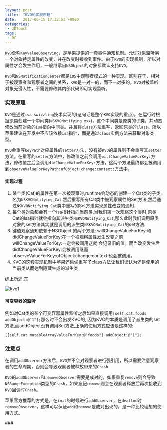 ```yaml
---
layout: post
title:  "KVO的实现原理"
date:   2017-06-15 17:32:53 +0800
categories:
 - 3DTouch
tags:
 - OC
---
```




`KVO`全称`KeyValueObserving`，是苹果提供的一套事件通知机制。允许对象监听另一个对象特定属性的改变，并在改变时接收到事件。由于`KVO`的实现机制，所以对属性才会发生作用，一般继承自`NSObject`的对象都默认支持`KVO`。

`KVO`和`NSNotificationCenter`都是`iOS`中观察者模式的一种实现。区别在于，相对于被观察者和观察者之间的关系，`KVO`是一对一的，而不一对多的。`KVO`对被监听对象无侵入性，不需要修改其内部代码即可实现监听。

### 实现原理

`KVO`是通过`isa-swizzling`技术实现的(这句话是整个`KVO`实现的重点)。在运行时根据原类创建一个中间类(`NSKVONotifying_xxx`)，这个中间类是原类的子类，并动态修改当前对象的`isa`指向中间类。并且将`class`方法重写，返回原类的`Class`。所以苹果建议在开发中不应该依赖`isa`指针，而是通过`class`实例方法来获取对象类型。

`KVO`会重写`keyPath`对应属性的`setter`方法，没有被`KVO`的属性则不会重写其`setter`方法。在重写的`setter`方法中，修改值之前会调用`willChangeValueForKey:`方法，修改值之后会调用`didChangeValueForKey:`方法，这两个方法最终都会被调用到`observeValueForKeyPath:ofObject:change:context:`方法中。



#### 实现过程

1. 某个类(Cat)的属性在第一次被观察时,runtime会动态的创建一个Cat类的子类,名为`NSKVONotifying_Cat`,然后重写所有Cat类中被观察属性的Set方法,然后通过`NSKVONotifying_Cat`类中重写的Set方法实现属性改变的通知.
2. 每个类对象都会有一个isa指针指向当前类,当我们第一次观察这个类时,原类Cat的isa指针就会指向其派生类`NSKVONotifying_Cat`,那么此时我们调用原类对象的set方法其实就是调用的派生类`NSKVONotifying_Cat`的set方法.
3. 键值观察通知依赖于NSObject 的两个方法: willChangeValueForKey:和 didChangeValueForKey:在一个被观察属性发生改变之前 willChangeValueForKey:一定会被调用这就 会记录旧的值。而当改变发生后didChangeValueForKey:会被调用继而 observeValueForKey:ofObject:change:context:也会被调用。
4. KVO的这套实现机制中苹果还偷偷重写了class方法让我们误认为还是使用的当前类从而达到隐藏生成的派生类

综上所述,其

![kvo1](file:///Users/longhe/Documents/Blog/heron-newland.github.io/docs/assets/images/kvo1.png?lastModify=1629003351)

#### 可变容器的监听

例如对Cat类的某个可变容器属性监听之后如果直接调用`[self.cat.foods addObject:@"1"];`那么时不会出发KVO的, 因为KVO的本质是调用了派生类的set方法,而addObject没有调用Set方法,正确的使用方式应该是这样的:

 `[[self.cat mutableArrayValueForKey:@"foods"] addObject:@"1"];`

### 注意点

在调用`addObserver`方法后，`KVO`并不会对观察者进行强引用，所以需要注意观察者的生命周期，否则会导致观察者被释放带来的`Crash`

`KVO`的`addObserver`和`removeObserver`需要是成对的，如果重复`remove`则会导致`NSRangeException`类型的`Crash`，如果忘记`remove`则会在观察者释放后再次接收到`KVO`回调时`Crash`。

苹果官方推荐的方式是，在`init`的时候进行`addObserver`，在`dealloc`时`removeObserver`，这样可以保证`add`和`remove`是成对出现的，是一种比较理想的使用方式。

\### 